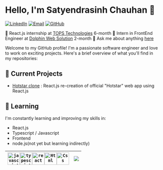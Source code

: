 # Hello, I'm Satyendrasinh Chauhan 👋

[![LinkedIn](https://img.shields.io/badge/LinkedIn-Connect-blue?style=flat-square&logo=linkedin)](https://www.linkedin.com/in/satyendrasinh-chauhan-1b3ab4193)
[![Email](https://img.shields.io/badge/Email-Contact-red?style=flat-square&logo=gmail)](mailto:satyendra.code.pro@gmail.com)
[![GitHub](https://img.shields.io/badge/GitHub-Follow-white?style=flat-square&logo=github)](https://github.com/SatyendraCODE)

📒 React.js internship at [TOPS Technologies](https://www.tops-int.com/it-training-sg-road) 6-month
💼 Intern in FrontEnd Engineer at [Dolphin Web Solution](https://dolphinwebsolution.com/) 2-month
💬 Ask me about anything [here](https://github.com/SatyendraCODE/SatyendraCODE/issues)

Welcome to my GitHub profile! I'm a passionate software engineer and love to work on exciting projects. Here's a brief overview of what you'll find in my repositories:

## 🔭 Current Projects

- [Hotstar clone](https://github.com/SatyendraCODE/hotstar_clone) : React.js re-creation of official "Hotstar" web app using React.js

  
## 🌱 Learning

I'm constantly learning and improving my skills in:

- React.js
- Typescript / Javascript
- Frontend
- node.js(not yet but learning indirectly)

| <code><img height="40" alt="javascript" src="https://upload.wikimedia.org/wikipedia/commons/thumb/6/6a/JavaScript-logo.png/900px-JavaScript-logo.png?20120221235433"></code><code><img height="40" alt="typescript" src="https://upload.wikimedia.org/wikipedia/commons/4/4c/Typescript_logo_2020.svg"></code><code><img height="40" alt="react" src="https://repository-images.githubusercontent.com/410214337/070f2aba-d9d6-4699-b887-9a0f29015b1b"></code><code><img height="40" alt="Html" src="https://upload.wikimedia.org/wikipedia/commons/thumb/3/38/HTML5_Badge.svg/768px-HTML5_Badge.svg.png"></code><code><img height="40" alt="Css" src="https://encrypted-tbn0.gstatic.com/images?q=tbn:ANd9GcSCBJ8fz6KNK6Ut3df5khikEAXIkhoquFuFgw"></code> | <a href="https://github.com/SatyendraCODE/github-readme-stats"><img align="center" src="https://github-readme-stats.vercel.app/api/top-langs/?username=SatyendraCODE&layout=compact&theme=dark&hide_border=true" /></a> |
 | ------------- | ------------- |
<!--
**SatyendraCODE/SatyendraCODE** is a ✨ _special_ ✨ repository because its `README.md` (this file) appears on your GitHub profile.

Here are some ideas to get you started:

- 🔭 I’m currently working on ...
- 🌱 I’m currently learning ...
- 👯 I’m looking to collaborate on ...
- 🤔 I’m looking for help with ...
- 💬 Ask me about ...
- 📫 How to reach me: ...
- 😄 Pronouns: ...
- ⚡ Fun fact: ...
-->
